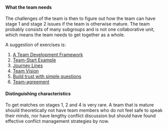 #### What the team needs
The challenges of the team is then to figure out how the team can have stage 1 and stage 2 issues if the team is otherwise mature. The team probably consists of many subgroups and is not one collaborative unit, which means the team needs to get together as a whole.

A suggestion of exercises is:
1. [A Team Development Framework](https://proagileab.github.io/agile-team-development/guides/A-Team-Development-Framework.html)
2. [Team-Start Example](https://proagileab.github.io/agile-team-development/guides/Team-Start-Example.html)
3. [Journey Lines](https://proagileab.github.io/agile-team-development/guides/Journey-Lines.html)
4. [Team Vision](https://proagileab.github.io/agile-team-development/guides/Team-Vision.html)
5. [Build trust with simple questions](https://proagileab.github.io/agile-team-development/guides/Build-Trust-With-Simple-Questions.html)
6. [Team-agreement](https://proagileab.github.io/agile-team-development/guides/Team-agreement.html)


#### Distinguishing characteristics
To get matches on stages 1, 2 and 4 is very rare. A team that is mature should theoretically not have team members who do not feel safe to speak their minds, nor have lengthy conflict discussion but should have found effective conflict management strategies by now.



